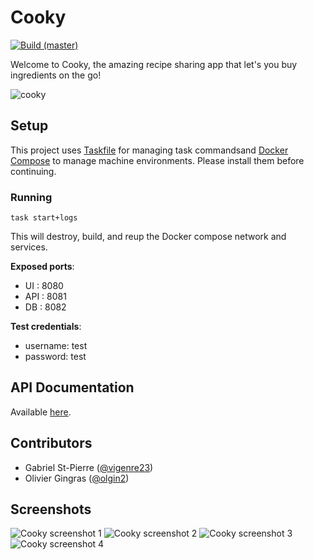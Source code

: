 # Cooky

[![Build (master)](https://github.com/vigenere23/Cooky/actions/workflows/build-master.yml/badge.svg)](https://github.com/vigenere23/Cooky/actions/workflows/build-master.yml)

Welcome to Cooky, the amazing recipe sharing app that let's you buy ingredients on the go!

![cooky](https://user-images.githubusercontent.com/32545895/78456681-1858a280-7673-11ea-9ddd-ba089f6616f3.png)

## Setup

This project uses [Taskfile](https://taskfile.dev/#/) for managing task commandsand [Docker Compose](https://docs.docker.com/compose/) to manage machine environments. Please install them before continuing.

### Running

```shell
task start+logs
```

This will destroy, build, and reup the Docker compose network and services.

**Exposed ports**:

- UI : 8080
- API : 8081
- DB : 8082

**Test credentials**:

- username: test
- password: test

## API Documentation

Available [here](./api_doc/README.md).

## Contributors

- Gabriel St-Pierre ([@vigenre23](https://github.com/vigenere23))
- Olivier Gingras ([@olgin2](https://github.com/olgin2))

## Screenshots

![Cooky screenshot 1](https://user-images.githubusercontent.com/32545895/72568296-d2ffb280-3885-11ea-8338-9c9d1f03b47c.png)
![Cooky screenshot 2](https://user-images.githubusercontent.com/32545895/72568223-a055ba00-3885-11ea-84c2-daaf5780dd19.png)
![Cooky screenshot 3](https://user-images.githubusercontent.com/32545895/72568425-1f4af280-3886-11ea-9a93-9b5053651ffd.png)
![Cooky screenshot 4](https://user-images.githubusercontent.com/32545895/72568500-499cb000-3886-11ea-8934-d37a8fdbb822.png)
